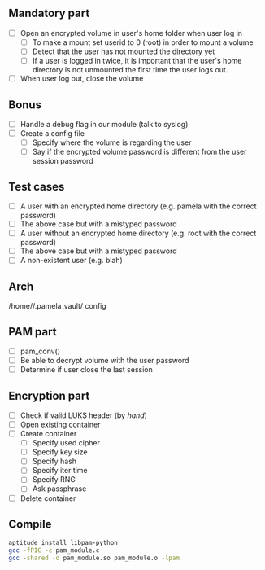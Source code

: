 ## Mandatory part

- [ ] Open an encrypted volume in user's home folder when user log in
	- [ ] To make a mount set userid to 0 (root) in order to mount a volume
	- [ ] Detect that the user has not mounted the directory yet
	- [ ] If a user is logged in twice, it is important that the user's home directory is not unmounted the first time the user logs out.
- [ ] When user log out, close the volume

## Bonus

- [ ] Handle a debug flag in our module (talk to syslog)
- [ ] Create a config file
	- [ ] Specify where the volume is regarding the user
	- [ ] Say if the encrypted volume password is different from the user session password

## Test cases

- [ ] A user with an encrypted home directory (e.g. pamela with the correct password)
- [ ] The above case but with a mistyped password
- [ ] A user without an encrypted home directory (e.g. root with the correct password)
- [ ] The above case but with a mistyped password
- [ ] A non-existent user (e.g. blah)

## Arch

/home/<user>/.pamela_vault/
	config

## PAM part

- [ ] pam_conv()
- [ ] Be able to decrypt volume with the user password
- [ ] Determine if user close the last session

## Encryption part

- [ ] Check if valid LUKS header (by *hand*)
- [ ] Open existing container
- [ ] Create container
	- [ ] Specify used cipher
	- [ ] Specify key size
	- [ ] Specify hash
	- [ ] Specify iter time
	- [ ] Specify RNG
	- [ ] Ask passphrase
- [ ] Delete container

## Compile

```bash
aptitude install libpam-python
gcc -fPIC -c pam_module.c
gcc -shared -o pam_module.so pam_module.o -lpam
```
